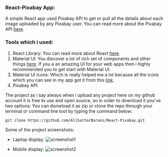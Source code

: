 ### React-Pixabay App:
A simple React app used Pixabay API to get or pull all the details about each image uploaded by any Pixabay user. You can read more about the Pixabay API [here](https://pixabay.com/service/about/api/). 

### Tools which i used:
1. React Library: You can read more about React [here](https://reactjs.org/).
2. Material UI: You discover a lot of rich set of components and other things [here](https://material-ui.com/). If you a an amazing UI for your web apps then i highly recommended you to get start with Material UI.
3. Material UI Icons: Which is really helped me a lot because all the icons which you can see in my app got it from this [link](https://material-ui.com/components/material-icons/).
3. Pixabay API.

The project as i say always when i upload any project here on my github account it is free to use and open source, so in order to download it you've two options: You can donwload it as zip or clone the repo through your terminal or command line tool by typing the command below:

  ```git clone https://github.com/AliSattarBarani/React-Pixabay.git```

Some of the project screenshots:

- Laptop display:
![screenshot1](https://github.com/AliSattarBarani/React-Pixabay/blob/master/Screenshots/Screentshot_Laptop.jpg)

- Mobile display:
![screenshot2](https://github.com/AliSattarBarani/React-Pixabay/blob/master/Screenshots/Screentshot_Mobile.jpg)
